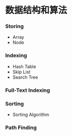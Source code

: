 # 数据结构和算法

### Storing
- Array
- Node

### Indexing
- Hash Table
- Skip List
- Search Tree

### Full-Text Indexing

### Sorting
- Sorting Algorithm

### Path Finding
